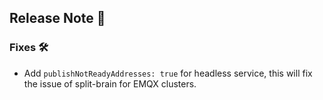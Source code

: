 ## Release Note 🍻

### Fixes 🛠

- Add `publishNotReadyAddresses: true` for headless service, this will fix the issue of split-brain for EMQX clusters.
